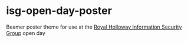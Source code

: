 # isg-open-day-poster
Beamer poster theme for use at the [Royal Holloway Information Security Group](isg.rhul.ac.uk) open day

